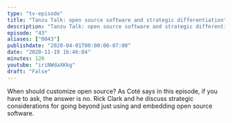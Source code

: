 ```yaml
---
type: "tv-episode"
title: "Tanzu Talk: open source software and strategic differentiation"
description: "Tanzu Talk: open source software and strategic differentiation"
episode: "43"
aliases: ["0043"]
publishdate: "2020-04-01T00:00:00-07:00"
date: "2020-11-19 16:46:04"
minutes: 120
youtube: "iriNWdaXKkg"
draft: "False"
---
```


When should customize open source? As Coté says in this episode, if you have to ask, the answer is no. Rick Clark and he discuss strategic considerations for going beyond just using and embedding open source software.